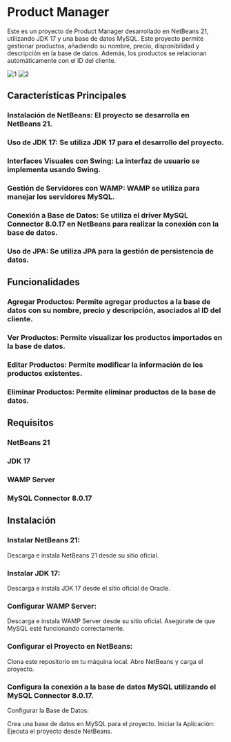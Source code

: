 # Product Manager 
Este es un proyecto de Product Manager desarrollado en NetBeans 21, utilizando JDK 17 y una base de datos MySQL. Este proyecto permite gestionar productos, añadiendo su nombre, precio, disponibilidad y descripción en la base de datos. Además, los productos se relacionan automáticamente con el ID del cliente.

![1](https://github.com/diegogomezgonza/productManager/assets/93382813/b3cf2733-1c8b-4aec-a620-2de7efa6a3d2)
![2](https://github.com/diegogomezgonza/productManager/assets/93382813/d8600315-b0d3-4f2a-a87c-20d336910579)

## Características Principales
### Instalación de NetBeans: El proyecto se desarrolla en NetBeans 21.
### Uso de JDK 17: Se utiliza JDK 17 para el desarrollo del proyecto.
### Interfaces Visuales con Swing: La interfaz de usuario se implementa usando Swing.
### Gestión de Servidores con WAMP: WAMP se utiliza para manejar los servidores MySQL.
### Conexión a Base de Datos: Se utiliza el driver MySQL Connector 8.0.17 en NetBeans para realizar la conexión con la base de datos.
### Uso de JPA: Se utiliza JPA para la gestión de persistencia de datos.
## Funcionalidades
### Agregar Productos: Permite agregar productos a la base de datos con su nombre, precio y descripción, asociados al ID del cliente.
### Ver Productos: Permite visualizar los productos importados en la base de datos.
### Editar Productos: Permite modificar la información de los productos existentes.
### Eliminar Productos: Permite eliminar productos de la base de datos.
## Requisitos
### NetBeans 21
### JDK 17
### WAMP Server
### MySQL Connector 8.0.17
## Instalación
### Instalar NetBeans 21:

Descarga e instala NetBeans 21 desde su sitio oficial.
### Instalar JDK 17:

Descarga e instala JDK 17 desde el sitio oficial de Oracle.
### Configurar WAMP Server:

Descarga e instala WAMP Server desde su sitio oficial.
Asegúrate de que MySQL esté funcionando correctamente.
### Configurar el Proyecto en NetBeans:

Clona este repositorio en tu máquina local.
Abre NetBeans y carga el proyecto.
### Configura la conexión a la base de datos MySQL utilizando el MySQL Connector 8.0.17.
Configurar la Base de Datos:

Crea una base de datos en MySQL para el proyecto.
Iniciar la Aplicación:
Ejecuta el proyecto desde NetBeans.




